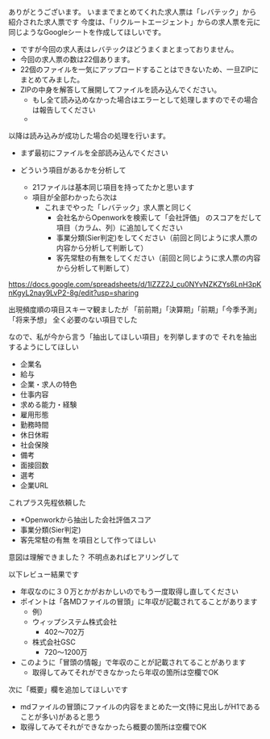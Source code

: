 ありがとうございます。
いままでまとめてくれた求人票は「レバテック」から紹介された求人票です
今度は、「リクルートエージェント」からの求人票を元に同じようなGoogleシートを作成してほしいです。

* ですが今回の求人表はレバテックほどうまくまとまっておりません。
* 今回の求人票の数は22個あります。
* 22個のファイルを一気にアップロードすることはできないため、一旦ZIPにまとめてみました。
* ZIPの中身を解答して展開してファイルを読み込んでください。
	* もし全て読み込めなかった場合はエラーとして処理しますのでその場合は報告してください
	* 
	
 以降は読み込みが成功した場合の処理を行います。
* まず最初にファイルを全部読み込んでください

* どういう項目があるかを分析して
	 * 21ファイルは基本同じ項目を持ってたかと思います
	 * 項目が全部わかったら次は
		 * これまでやった「レバテック」求人票と同じく
			 * 会社名からOpenworkを検索して「会社評価」 のスコアをだして項目（カラム、列）に追加してください
			 * 事業分類(Sier判定)をしてください（前回と同じように求人票の内容から分析して判断して）
			 * 客先常駐の有無をしてください（前回と同じように求人票の内容から分析して判断して）
 
 https://docs.google.com/spreadsheets/d/1IZZZ2J_cu0NYvNZKZYs6LnH3pKnKgyL2nay9LvP2-8g/edit?usp=sharing



出現頻度順の項目スキーマ観ましたが
「前前期」「決算期」「前期」「今季予測」「将来予想」
全く必要のない項目でした

なので、私が今から言う「抽出してほしい項目」を列挙しますので
それを抽出するようにしてほしい

* 企業名
* 給与
*  企業・求人の特色
* 仕事内容
* 求める能力・経験
* 雇用形態
* 勤務時間
* 休日休暇
* 社会保険
* 備考
* 面接回数
* 選考
* 企業URL

これプラス先程依頼した
* *Openworkから抽出した会社評価スコア
* 事業分類(Sier判定)
* 客先常駐の有無
を項目として作ってほしい

意図は理解できました？
不明点あればヒアリングして




以下レビュー結果です
* 年収なのに３０万とかがおかしいのでもう一度取得し直してください
* ポイントは「各MDファイルの冒頭」に年収が記載されてることがあります
	* 例）
	* ウィップシステム株式会社
		* 402〜702万
	* 株式会社GSC
		* 720〜1200万
* このように「冒頭の情報」で年収のことが記載されてることがあります
	* 取得してみてそれができなかったら年収の箇所は空欄でOK

次に「概要」欄を追加してほしいです
* mdファイルの冒頭にファイルの内容をまとめた一文(特に見出しがH1であることが多い)があると思う
*  取得してみてそれができなかったら概要の箇所は空欄でOK


